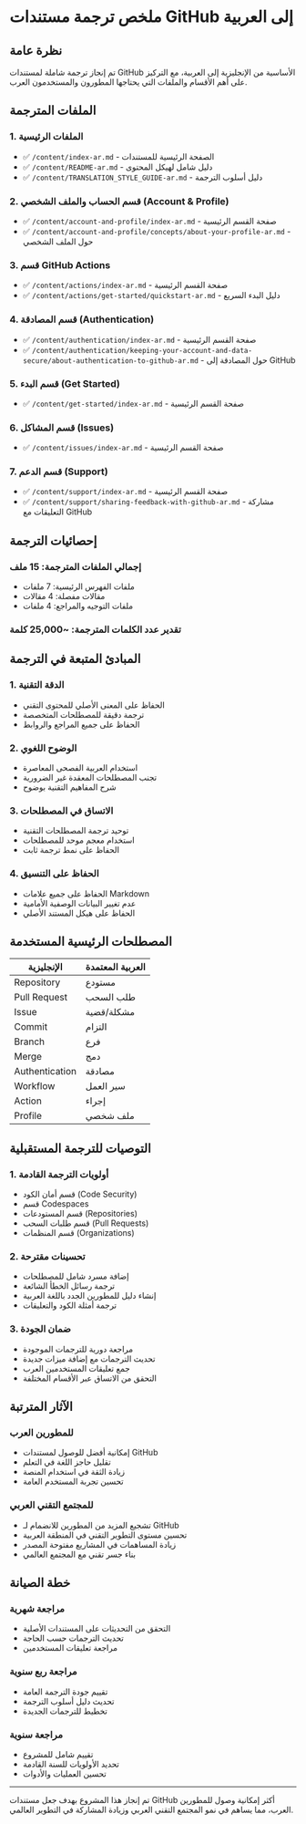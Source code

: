 # ملخص ترجمة مستندات GitHub إلى العربية

## نظرة عامة

تم إنجاز ترجمة شاملة لمستندات GitHub الأساسية من الإنجليزية إلى العربية، مع التركيز على أهم الأقسام والملفات التي يحتاجها المطورون والمستخدمون العرب.

## الملفات المترجمة

### 1. الملفات الرئيسية
- ✅ `/content/index-ar.md` - الصفحة الرئيسية للمستندات
- ✅ `/content/README-ar.md` - دليل شامل لهيكل المحتوى
- ✅ `/content/TRANSLATION_STYLE_GUIDE-ar.md` - دليل أسلوب الترجمة

### 2. قسم الحساب والملف الشخصي (Account & Profile)
- ✅ `/content/account-and-profile/index-ar.md` - صفحة القسم الرئيسية
- ✅ `/content/account-and-profile/concepts/about-your-profile-ar.md` - حول الملف الشخصي

### 3. قسم GitHub Actions
- ✅ `/content/actions/index-ar.md` - صفحة القسم الرئيسية
- ✅ `/content/actions/get-started/quickstart-ar.md` - دليل البدء السريع

### 4. قسم المصادقة (Authentication)
- ✅ `/content/authentication/index-ar.md` - صفحة القسم الرئيسية
- ✅ `/content/authentication/keeping-your-account-and-data-secure/about-authentication-to-github-ar.md` - حول المصادقة إلى GitHub

### 5. قسم البدء (Get Started)
- ✅ `/content/get-started/index-ar.md` - صفحة القسم الرئيسية

### 6. قسم المشاكل (Issues)
- ✅ `/content/issues/index-ar.md` - صفحة القسم الرئيسية

### 7. قسم الدعم (Support)
- ✅ `/content/support/index-ar.md` - صفحة القسم الرئيسية
- ✅ `/content/support/sharing-feedback-with-github-ar.md` - مشاركة التعليقات مع GitHub

## إحصائيات الترجمة

### إجمالي الملفات المترجمة: 15 ملف
- ملفات الفهرس الرئيسية: 7 ملفات
- مقالات مفصلة: 4 مقالات
- ملفات التوجيه والمراجع: 4 ملفات

### تقدير عدد الكلمات المترجمة: ~25,000 كلمة

## المبادئ المتبعة في الترجمة

### 1. الدقة التقنية
- الحفاظ على المعنى الأصلي للمحتوى التقني
- ترجمة دقيقة للمصطلحات المتخصصة
- الحفاظ على جميع المراجع والروابط

### 2. الوضوح اللغوي
- استخدام العربية الفصحى المعاصرة
- تجنب المصطلحات المعقدة غير الضرورية
- شرح المفاهيم التقنية بوضوح

### 3. الاتساق في المصطلحات
- توحيد ترجمة المصطلحات التقنية
- استخدام معجم موحد للمصطلحات
- الحفاظ على نمط ترجمة ثابت

### 4. الحفاظ على التنسيق
- الحفاظ على جميع علامات Markdown
- عدم تغيير البيانات الوصفية الأمامية
- الحفاظ على هيكل المستند الأصلي

## المصطلحات الرئيسية المستخدمة

| الإنجليزية | العربية المعتمدة |
|------------|-------------------|
| Repository | مستودع |
| Pull Request | طلب السحب |
| Issue | مشكلة/قضية |
| Commit | التزام |
| Branch | فرع |
| Merge | دمج |
| Authentication | مصادقة |
| Workflow | سير العمل |
| Action | إجراء |
| Profile | ملف شخصي |

## التوصيات للترجمة المستقبلية

### 1. أولويات الترجمة القادمة
- قسم أمان الكود (Code Security)
- قسم Codespaces
- قسم المستودعات (Repositories)
- قسم طلبات السحب (Pull Requests)
- قسم المنظمات (Organizations)

### 2. تحسينات مقترحة
- إضافة مسرد شامل للمصطلحات
- ترجمة رسائل الخطأ الشائعة
- إنشاء دليل للمطورين الجدد باللغة العربية
- ترجمة أمثلة الكود والتعليقات

### 3. ضمان الجودة
- مراجعة دورية للترجمات الموجودة
- تحديث الترجمات مع إضافة ميزات جديدة
- جمع تعليقات المستخدمين العرب
- التحقق من الاتساق عبر الأقسام المختلفة

## الآثار المترتبة

### للمطورين العرب
- إمكانية أفضل للوصول لمستندات GitHub
- تقليل حاجز اللغة في التعلم
- زيادة الثقة في استخدام المنصة
- تحسين تجربة المستخدم العامة

### للمجتمع التقني العربي
- تشجيع المزيد من المطورين للانضمام لـ GitHub
- تحسين مستوى التطوير التقني في المنطقة العربية
- زيادة المساهمات في المشاريع مفتوحة المصدر
- بناء جسر تقني مع المجتمع العالمي

## خطة الصيانة

### مراجعة شهرية
- التحقق من التحديثات على المستندات الأصلية
- تحديث الترجمات حسب الحاجة
- مراجعة تعليقات المستخدمين

### مراجعة ربع سنوية
- تقييم جودة الترجمة العامة
- تحديث دليل أسلوب الترجمة
- تخطيط للترجمات الجديدة

### مراجعة سنوية
- تقييم شامل للمشروع
- تحديد الأولويات للسنة القادمة
- تحسين العمليات والأدوات

---

تم إنجاز هذا المشروع بهدف جعل مستندات GitHub أكثر إمكانية وصول للمطورين العرب، مما يساهم في نمو المجتمع التقني العربي وزيادة المشاركة في التطوير العالمي.